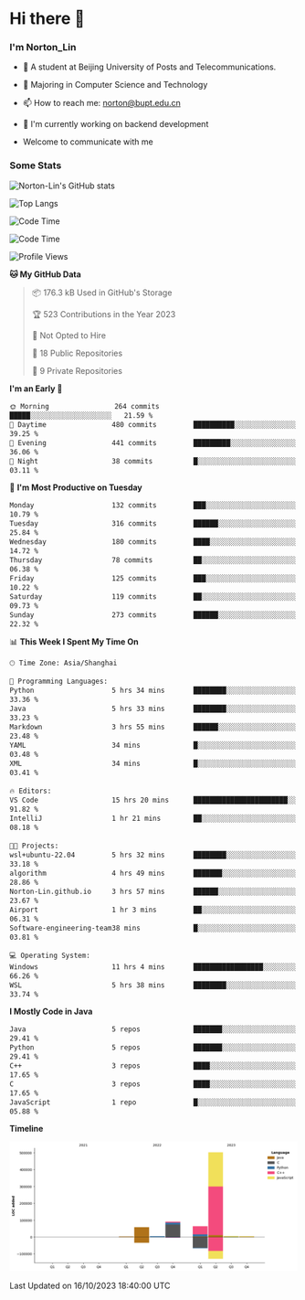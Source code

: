 
# Hi there 👋

### I'm Norton_Lin
- 🏫 A student at Beijing University of Posts and Telecommunications.
- 🌱 Majoring in Computer Science and Technology
- 📫 How to reach me: norton@bupt.edu.cn
- 🌱 I'm currently working on backend development

- Welcome to communicate with me

### Some Stats
![Norton-Lin's GitHub stats](https://github-readme-stats.vercel.app/api?username=Norton-Lin&count_private=true&show_icons=true&theme=radical)

![Top Langs](https://github-readme-stats.vercel.app/api/top-langs/?username=Norton-Lin&langs_count=10&layout=compact)

![Code Time](https://github-readme-stats.vercel.app/api/wakatime?username=Norton_Lin)

<!--START_SECTION:waka-->
![Code Time](http://img.shields.io/badge/Code%20Time-358%20hrs%2033%20mins-blue)

![Profile Views](http://img.shields.io/badge/Profile%20Views-0-blue)

**🐱 My GitHub Data** 

> 📦 176.3 kB Used in GitHub's Storage 
 > 
> 🏆 523 Contributions in the Year 2023
 > 
> 🚫 Not Opted to Hire
 > 
> 📜 18 Public Repositories 
 > 
> 🔑 9 Private Repositories 
 > 
**I'm an Early 🐤** 

```text
🌞 Morning                264 commits         █████░░░░░░░░░░░░░░░░░░░░   21.59 % 
🌆 Daytime                480 commits         ██████████░░░░░░░░░░░░░░░   39.25 % 
🌃 Evening                441 commits         █████████░░░░░░░░░░░░░░░░   36.06 % 
🌙 Night                  38 commits          █░░░░░░░░░░░░░░░░░░░░░░░░   03.11 % 
```
📅 **I'm Most Productive on Tuesday** 

```text
Monday                   132 commits         ███░░░░░░░░░░░░░░░░░░░░░░   10.79 % 
Tuesday                  316 commits         ██████░░░░░░░░░░░░░░░░░░░   25.84 % 
Wednesday                180 commits         ████░░░░░░░░░░░░░░░░░░░░░   14.72 % 
Thursday                 78 commits          ██░░░░░░░░░░░░░░░░░░░░░░░   06.38 % 
Friday                   125 commits         ███░░░░░░░░░░░░░░░░░░░░░░   10.22 % 
Saturday                 119 commits         ██░░░░░░░░░░░░░░░░░░░░░░░   09.73 % 
Sunday                   273 commits         ██████░░░░░░░░░░░░░░░░░░░   22.32 % 
```


📊 **This Week I Spent My Time On** 

```text
🕑︎ Time Zone: Asia/Shanghai

💬 Programming Languages: 
Python                   5 hrs 34 mins       ████████░░░░░░░░░░░░░░░░░   33.36 % 
Java                     5 hrs 33 mins       ████████░░░░░░░░░░░░░░░░░   33.23 % 
Markdown                 3 hrs 55 mins       ██████░░░░░░░░░░░░░░░░░░░   23.48 % 
YAML                     34 mins             █░░░░░░░░░░░░░░░░░░░░░░░░   03.48 % 
XML                      34 mins             █░░░░░░░░░░░░░░░░░░░░░░░░   03.41 % 

🔥 Editors: 
VS Code                  15 hrs 20 mins      ███████████████████████░░   91.82 % 
IntelliJ                 1 hr 21 mins        ██░░░░░░░░░░░░░░░░░░░░░░░   08.18 % 

🐱‍💻 Projects: 
wsl+ubuntu-22.04         5 hrs 32 mins       ████████░░░░░░░░░░░░░░░░░   33.18 % 
algorithm                4 hrs 49 mins       ███████░░░░░░░░░░░░░░░░░░   28.86 % 
Norton-Lin.github.io     3 hrs 57 mins       ██████░░░░░░░░░░░░░░░░░░░   23.67 % 
Airport                  1 hr 3 mins         ██░░░░░░░░░░░░░░░░░░░░░░░   06.31 % 
Software-engineering-team38 mins             █░░░░░░░░░░░░░░░░░░░░░░░░   03.81 % 

💻 Operating System: 
Windows                  11 hrs 4 mins       █████████████████░░░░░░░░   66.26 % 
WSL                      5 hrs 38 mins       ████████░░░░░░░░░░░░░░░░░   33.74 % 
```

**I Mostly Code in Java** 

```text
Java                     5 repos             ███████░░░░░░░░░░░░░░░░░░   29.41 % 
Python                   5 repos             ███████░░░░░░░░░░░░░░░░░░   29.41 % 
C++                      3 repos             ████░░░░░░░░░░░░░░░░░░░░░   17.65 % 
C                        3 repos             ████░░░░░░░░░░░░░░░░░░░░░   17.65 % 
JavaScript               1 repo              █░░░░░░░░░░░░░░░░░░░░░░░░   05.88 % 
```



**Timeline**

![Lines of Code chart](https://raw.githubusercontent.com/Norton-Lin/Norton-Lin/main/assets/bar_graph.png)


 Last Updated on 16/10/2023 18:40:00 UTC
<!--END_SECTION:waka-->
